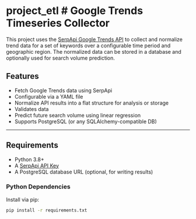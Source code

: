 # project_etl # Google Trends Timeseries Collector

This project uses the [SerpApi Google Trends API](https://serpapi.com/google-trends-api) to collect and normalize trend data for a set of keywords over a configurable time period and geographic region. The normalized data can be stored in a database and optionally used for search volume prediction.

## Features

- Fetch Google Trends data using SerpApi
- Configurable via a YAML file
- Normalize API results into a flat structure for analysis or storage
- Validates data
- Predict future search volume using linear regression
- Supports PostgreSQL (or any SQLAlchemy-compatible DB)

---

## Requirements

- Python 3.8+
- A [SerpApi API Key](https://serpapi.com/)
- A PostgreSQL database URL (optional, for writing results)

### Python Dependencies

Install via pip:

```bash
pip install -r requirements.txt


